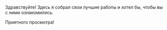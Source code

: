Здравствуйте!
Здесь я собрал свои лучшие работы и хотел бы, чтобы вы с ними ознакомились.

Приятного просмотра!
